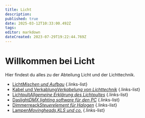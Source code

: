 ```yaml
---
title: Licht
description: 
published: true
date: 2025-03-12T10:33:00.492Z
tags: 
editor: markdown
dateCreated: 2023-07-29T19:22:44.769Z
---
```


# Willkommen bei Licht
Hier findest du alles zu der Abteilung Licht und der Lichttechnik.

- [Licht*Mischen und Aufbau*](/licht/licht_aufbau)
{.links-list}
- [Kabel und Verkablung*Verkabelung von Lichttechnik*](/licht/verkablung)
{.links-list}
- [Lichtpult*Allgemeine Erklärung des Lichtpultes*](/licht/lichtpult)
{.links-list}
- [Daslight*DMX lighting software für den PC*](/licht/daslight)
{.links-list}
- [Dimmerreack*Steuerelement für Halogen*](/licht/Dimmer)
{.links-list}
- [Lampen*Movingheads,KLS und co.*](/licht/Lampen)
{.links-list}